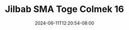 --- 
title: "Jilbab SMA Toge Colmek 16"
description: "nonton bokeh Jilbab SMA Toge Colmek 16 yandex   baru"
date: 2024-06-11T12:20:54-08:00
file_code: "isiisua4ochl"
draft: false
cover: "ovbnx072gwt6j7a1.jpg"
tags: ["Jilbab", "SMA", "Toge", "Colmek", "bokep-indo", "bokep-viral", "bokep-ig"]
length: 70
fld_id: "1483869"
foldername: "Arraa"
categories: ["Arraa"]
views: 0
---